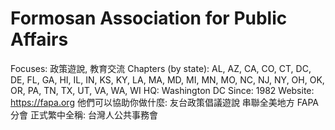 # Formosan Association for Public Affairs

Focuses: 政策遊說, 教育交流
Chapters (by state): AL, AZ, CA, CO, CT, DC, DE, FL, GA, HI, IL, IN, KS, KY, LA, MA, MD, MI, MN, MO, NC, NJ, NY, OH, OK, OR, PA, TN, TX, UT, VA, WA, WI
HQ: Washington DC
Since: 1982
Website: https://fapa.org
他們可以協助你做什麼: 友台政策倡議遊說
串聯全美地方 FAPA 分會
正式繁中全稱: 台灣人公共事務會